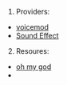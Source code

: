 1. Providers:

- [voicemod](https://tuna.voicemod.net/)
- [Sound Effect](https://www.myinstants.com/en/index/vn/)

2. Resoures:

- [oh my god](https://tuna.voicemod.net/search/sounds?search=oh%20my%20god)
- []()
